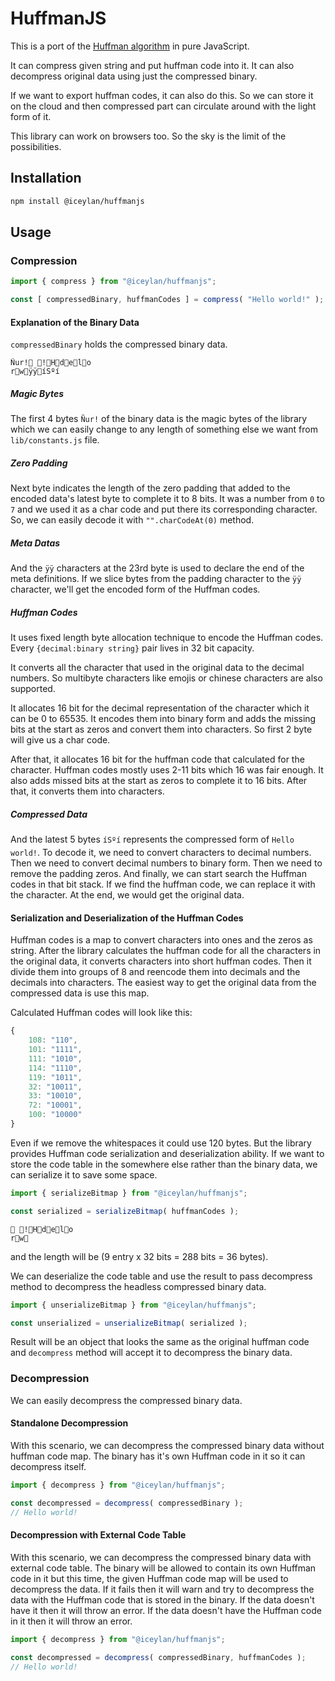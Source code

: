 # HuffmanJS
This is a port of the [Huffman algorithm](https://en.wikipedia.org/wiki/Huffman_coding) in pure JavaScript.

It can compress given string and put huffman code into it. It can also decompress original data using just the compressed binary.

If we want to export huffman codes, it can also do this. So we can store it on the cloud and then compressed part can circulate around with the light form of it.

This library can work on browsers too. So the sky is the limit of the possibilities.

## Installation
```bash
npm install @iceylan/huffmanjs
```

## Usage
### Compression
```js
import { compress } from "@iceylan/huffmanjs";

const [ compressedBinary, huffmanCodes ] = compress( "Hello world!" );
```

#### Explanation of the Binary Data
`compressedBinary` holds the compressed binary data.

```
Ñur! !Hdelo
rwÿÿíSºí	
```

##### Magic Bytes
The first 4 bytes `Ñur!` of the binary data is the magic bytes of the library which we can easily change to any length of something else we want from `lib/constants.js` file.

##### Zero Padding
Next byte indicates the length of the zero padding that added to the encoded data's latest byte to complete it to 8 bits. It was a number from `0` to `7` and we used it as a char code and put there its corresponding character. So, we can easily decode it with `"".charCodeAt(0)` method.

##### Meta Datas
And the `ÿÿ` characters at the 23rd byte is used to declare the end of the meta definitions. If we slice bytes from the padding character to the `ÿÿ` character, we'll get the encoded form of the Huffman codes.

##### Huffman Codes
It uses fixed length byte allocation technique to encode the Huffman codes. Every `{decimal:binary string}` pair lives in 32 bit capacity. 

It converts all the character that used in the original data to the decimal numbers. So multibyte characters like emojis or chinese characters are also supported.

It allocates 16 bit for the decimal representation of the character which it can be 0 to 65535. It encodes them into binary form and adds the missing bits at the start as zeros and convert them into characters. So first 2 byte will give us a char code.

After that, it allocates 16 bit for the huffman code that calculated for the character. Huffman codes mostly uses 2-11 bits which 16 was fair enough. It also adds missed bits at the start as zeros to complete it to 16 bits. After that, it converts them into characters.

##### Compressed Data
And the latest 5 bytes `íSºí` represents the compressed form of `Hello world!`. To decode it, we need to convert characters to decimal numbers. Then we need to convert decimal numbers to binary form. Then we need to remove the padding zeros. And finally, we can start search the Huffman codes in that bit stack. If we find the huffman code, we can replace it with the character. At the end, we would get the original data.

#### Serialization and Deserialization of the Huffman Codes
Huffman codes is a map to convert characters into ones and the zeros as string. After the library calculates the huffman code for all the characters in the original data, it converts characters into short huffman codes. Then it divide them into groups of 8 and reencode them into decimals and the decimals into characters. The easiest way to get the original data from the compressed data is use this map.

Calculated Huffman codes will look like this:
```js
{
	108: "110",
	101: "1111",
	111: "1010",
	114: "1110",
	119: "1011",
	32: "10011",
	33: "10010",
	72: "10001",
	100: "10000"
}
```

Even if we remove the whitespaces it could use 120 bytes. But the library provides Huffman code serialization and deserialization ability. If we want to store the code table in the somewhere else rather than the binary data, we can serialize it to save some space.

```js
import { serializeBitmap } from "@iceylan/huffmanjs";

const serialized = serializeBitmap( huffmanCodes );
```

```
 !Hdelo
rw
```

and the length will be (9 entry x 32 bits = 288 bits = 36 bytes).

We can deserialize the code table and use the result to pass decompress method to decompress the headless compressed binary data.

```js
import { unserializeBitmap } from "@iceylan/huffmanjs";

const unserialized = unserializeBitmap( serialized );
```

Result will be an object that looks the same as the original huffman code and `decompress` method will accept it to decompress the binary data.

### Decompression
We can easily decompress the compressed binary data.

#### Standalone Decompression
With this scenario, we can decompress the compressed binary data without huffman code map. The binary has it's own Huffman code in it so it can decompress itself.

```js
import { decompress } from "@iceylan/huffmanjs";

const decompressed = decompress( compressedBinary );
// Hello world!
```

#### Decompression with External Code Table
With this scenario, we can decompress the compressed binary data with external code table. The binary will be allowed to contain its own Huffman code in it but this time, the given Huffman code map will be used to decompress the data. If it fails then it will warn and try to decompress the data with the Huffman code that is stored in the binary. If the data doesn't have it then it will throw an error. If the data doesn't have the Huffman code in it then it will throw an error.

```js
import { decompress } from "@iceylan/huffmanjs";

const decompressed = decompress( compressedBinary, huffmanCodes );
// Hello world!
```
